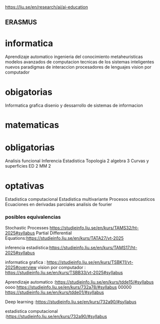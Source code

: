 https://liu.se/en/research/ai/ai-education
## ERASMUS 
# informatica

Aprendizaje automatico
ingenieria del conocimiento 
metaheuristicas 
modelos avanzados de computacion
tecnicas de los sistemas inteligentes 
nuevos paradigmas de interaccion 
procesadores de lenguajes 
vision por computador 

# obigatorias 
Informatica grafica 
disenio y dessarrollo de sistemas de informacion 

# matematicas 

# obligatorias
Analisis funcional 
Inferencia Estadistica 
Topologia 2 
algebra 3 
Curvas y superficies 
ED 2 
MM 2 

# optativas 

Estadistica computacional 
Estadistica multivariante 
Procesos estocasticos 
Ecuaciones en derivadas parciales 
analisis de fourier 


### posibles equivalencias 

Stochastic Processes https://studieinfo.liu.se/en/kurs/TAMS32/ht-2025#syllabus
Partial Differential Equations:https://studieinfo.liu.se/en/kurs/TATA27/vt-2025

inferencia estadistica:https://studieinfo.liu.se/en/kurs/TAMS17/ht-2025#syllabus


 informatica grafica : https://studieinfo.liu.se/en/kurs/TSBK11/vt-2025#overview
vision por computador : https://studieinfo.liu.se/en/kurs/TSBB33/vt-2025#syllabus

Aprendizaje automatico :https://studieinfo.liu.se/en/kurs/tdde15/#syllabus oooo https://studieinfo.liu.se/en/kurs/732a78/#syllabus 00000 https://studieinfo.liu.se/en/kurs/tdde01/#syllabus

Deep learning :https://studieinfo.liu.se/en/kurs/732a90/#syllabus

estadistica computacional :https://studieinfo.liu.se/en/kurs/732a90/#syllabus






